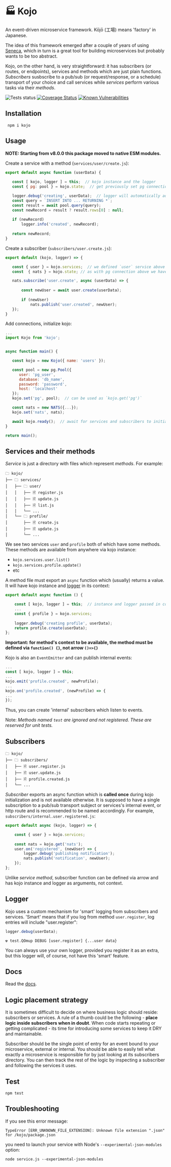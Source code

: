 🏭 Kojo
=======

An event-driven microservice framework. Kōjō (工場) means 'factory' in
Japanese.

The idea of this framework emerged after a couple of years of using
[Seneca], which in turn is a great tool for building microservices but probably wants to be
too abstract.

Kojo, on the other hand, is very straightforward: it has subscribers (or routes, or endpoints),
services and methods which are just plain functions. *Subscribers* susbscribe to a
pub/sub (or request/response, or a schedule) transport of your choice and call services
while *services* perform various tasks via their *methods*.

![Tests status](https://github.com/yentsun/kojo/workflows/Tests/badge.svg?branch=master)
[![Coverage Status](https://coveralls.io/repos/github/yentsun/kojo/badge.svg?branch=master)](https://coveralls.io/github/yentsun/kojo?branch=master)
[![Known Vulnerabilities](https://snyk.io/test/github/yentsun/kojo/badge.svg?targetFile=package.json)](https://snyk.io/test/github/yentsun/kojo?targetFile=package.json)


Installation
------------

```
 npm i kojo
```


Usage
-----

**NOTE: Starting from v8.0.0 this package moved to native ESM modules.** 
 
Create a service with a method (`services/user/create.js`):

 ```js
export default async function (userData) {
    
    const [ kojo, logger ] = this;  // kojo instance and the logger
    const { pg: pool } = kojo.state;  // get previously set pg connection

    logger.debug('creating', userData);  // logger will automatically add module and method name
    const query = `INSERT INTO ... RETURNING *`;
    const result = await pool.query(query);
    const newRecord = result ? result.rows[0] : null;
    
    if (newRecord)
        logger.info('created', newRecord);
    
    return newRecord;
}
```


Create a subscriber (`subscribers/user.create.js`):

 ```js
export default (kojo, logger) => {

    const { user } = kojo.services;  // we defined `user` service above
    const  { nats } = kojo.state; // as with pg connection above we have nats connection too

    nats.subscribe('user.create', async (userData) => {
        
        const newUser = await user.create(userData);
        
        if (newUser) 
            nats.publish('user.created', newUser);
    });
}
```


Add connections, initialize kojo:

 ```js
 ...
import Kojo from 'kojo';


async function main() {

    const kojo = new Kojo({ name: 'users' });

    const pool = new pg.Pool({
       user: 'pg_user',
       database: 'db_name',
       password: 'password',
       host: 'localhost'
    });
    kojo.set('pg', pool);  // can be used as `kojo.get('pg')`

    const nats = new NATS({...});
    kojo.set('nats', nats);

    await kojo.ready();  // await for services and subscribers to initialize
}

return main();

```


Services and their methods
--------------------------

*Service* is just a directory with files which represent *methods*. For
example:

```
🗀 kojo/
├── 🗀 services/
│   ├── 🗀 user/
│   │   ├── 🖹 register.js
│   │   ├── 🖹 update.js
│   │   ├── 🖹 list.js
│   │   └── ...
│   └── 🗀 profile/
│       ├── 🖹 create.js
│       ├── 🖹 update.js
│       └── ...
```
We see two services `user` and `profile` both of which have some methods.
These methods are available from anywhere via kojo instance:
- `kojo.services.user.list()`
- `kojo.services.profile.update()`
- etc

A method file must export an `async` function which (usually) returns a value.
It will have kojo instance and [logger](#logger) in its context:
```js
export default async function () {

    const [ kojo, logger ] = this;  // instance and logger passed in context
    ...
    const { profile } = kojo.services;
    
    logger.debug('creating profile', userData);
    return profile.create(userData);
};
```
**Important: for method's context to be available, the method must be
defined via `function() {}`, not arrow `()=>{}`**

Kojo is also an `EventEmitter` and can publish internal events:
```js
...
const [ kojo, logger ] = this;
...
kojo.emit('profile.created', newProfile);
...
kojo.on('profile.created', (newProfile) => {
...
});

```

Thus, you can create 'internal' subscribers which listen to events.

Note: *Methods named `test` are ignored and not registered. These are
reserved for unit tests.*


Subscribers
-----------

```
🗀 kojo/
├── 🗀 subscribers/
│   ├── 🖹 user.register.js
│   ├── 🖹 user.update.js
│   ├── 🖹 profile.created.js
│   └── ...
```

*Subscriber* exports an async function which is **called once** during kojo
initialization and is not available otherwise. It is supposed to have a
single subscription to a pub/sub transport subject or services's internal
event, or http route and is recommended to be named accordingly. For
example, `subscribers/internal.user.registered.js`:
```js
export default async (kojo, logger) => {

    const { user } = kojo.services;
    
    const nats = kojo.get('nats');
    user.on('registered', (newUser) => {
        logger.debug('publishing notification');
        nats.publish('notification', newUser);
    });
};

```
Unlike *service method*, subscriber function can be defined via arrow and
has kojo instance and logger as arguments, not context.


Logger
------

Kojo uses a custom mechanism for 'smart' logging from subscribers and services.
'Smart' means that if you log from method `user.register`, log entries
will include "user.register":
```js
logger.debug(userData);
```

```
☢ test.QOmup DEBUG [user.register] {...user data}
```

You can always use your own logger, provided you register it as an extra,
but this logger will, of course, not have this 'smart' feature.


Docs
----

Read the [docs].


Logic placement strategy
------------------------

It is sometimes difficult to decide on where business logic should
reside: subscribers or services. A rule of a thumb could be the
following - **place logic inside subscribers when in doubt**. When code
starts repeating or getting complicated - its time for
introducing some services to keep it DRY and maintainable.

Subscriber should be the single point of entry for an event bound to your
microservice, external or internal. You should be able to easily tell
what exactly a microservice is responsible for by just looking at its
subscribers directory. You can then track the rest of the logic by
inspecting a subscriber and following the services it uses.


Test
----

```
npm test
```

Troubleshooting
---------------

If you see this error message:
```
TypeError [ERR_UNKNOWN_FILE_EXTENSION]: Unknown file extension ".json" for /kojo/package.json
```
you need to launch your service with Node's `--experimental-json-modules` option:

```
node service.js --experimental-json-modules
```


[Seneca]: http://senecajs.org/
[docs]: docs.md
